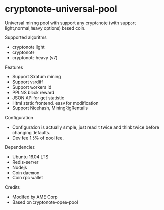 # cryptonote-universal-pool
Universal mining pool with support any cryptonote (with support light,normal,heavy options) based coin.

Supported algoritms 
- cryptonote light
- cryptonote 
- cryptonote heavy (v7)

Features
- Support Stratum mining
- Support vardiff
- Support workers id
- PPLNS block reward
- JSON API for get statistic
- Html static frontend, easy for modification
- Support Nicehash, MiningRigRentails

Configuration
- Configuration is actually simple, just read it twice and think twice before changing defaults.
- Dev fee 1.5% of pool fee.

Dependencies:
- Ubuntu 16.04 LTS
- Redis-server
- Nodejs
- Coin daemon
- Coin rpc wallet 

Credits
- Modifed by AME Corp
- Based on cryptonote-open-pool
